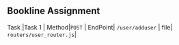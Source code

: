 ## Bookline Assignment 

Task  |Task 1 |
Method|`POST`      |
EndPoint| `/user/adduser` |
file| `routers/user_router.js`|